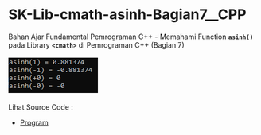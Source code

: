 # SK-Lib-cmath-asinh-Bagian7__CPP
Bahan Ajar Fundamental Pemrograman C++ - Memahami Function <code><b>asinh()</b></code> pada Library <code><b>&lt;cmath></b></code> di Pemrograman C++ (Bagian 7)<br><br>
<img src="https://github.com/RizkyKhapidsyah/SK-Lib-cmath-asinh-Bagian7__CPP/blob/master/SK-Lib-cmath-asinh-Bagian7__CPP/result/001.PNG"><br><br>
Lihat Source Code : <br>
- <a href="https://github.com/RizkyKhapidsyah/SK-Lib-cmath-asinh-Bagian7__CPP/blob/master/SK-Lib-cmath-asinh-Bagian7__CPP/Source.cpp">Program</a>
